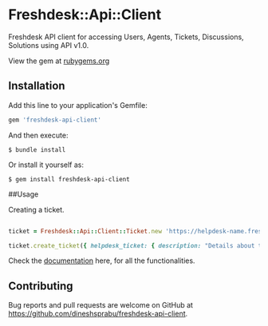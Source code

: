 # Freshdesk::Api::Client

Freshdesk API client for accessing Users, Agents, Tickets, Discussions, Solutions using API v1.0.

View the gem at [rubygems.org](https://rubygems.org/gems/freshdesk-api-client)

## Installation

Add this line to your application's Gemfile:

```ruby
gem 'freshdesk-api-client'
```

And then execute:

    $ bundle install

Or install it yourself as:

    $ gem install freshdesk-api-client

##Usage 

Creating a ticket.

```ruby

ticket = Freshdesk::Api::Client::Ticket.new 'https://helpdesk-name.freshdesk.com', 'your-api-key'

ticket.create_ticket({ helpdesk_ticket: { description: "Details about the issue", subject: "Support Needed", email: "tom@noemail.com", priority: 1, "status": 2 }})

```

Check the [documentation](http://www.rubydoc.info/gems/freshdesk-api-client/0.0.2) here, for all the functionalities.

## Contributing

Bug reports and pull requests are welcome on GitHub at https://github.com/dineshsprabu/freshdesk-api-client.

